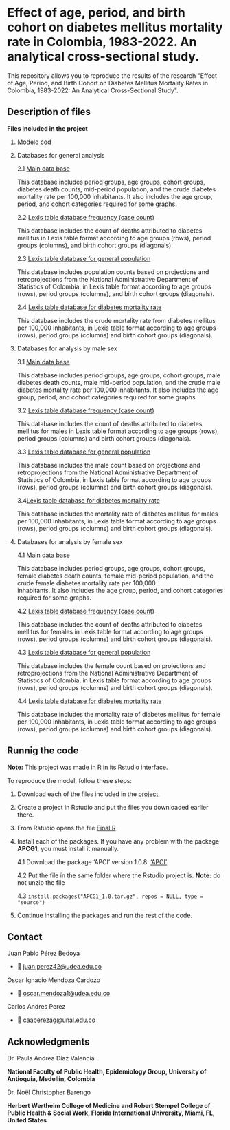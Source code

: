 # Effect of age, period, and birth cohort on diabetes mellitus mortality rate in Colombia, 1983-2022. An analytical cross-sectional study. 

This repository allows you to reproduce the results of the research "Effect of Age, Period, and Birth Cohort on Diabetes Mellitus Mortality Rates in Colombia, 1983-2022: An Analytical Cross-Sectional Study".

## Description of files

**Files included in the project**

1. [Modelo cod](Final.R)
   
2. Databases for general analysis 

   2.1 [Main data base](bd_long_dm.xlsx)

   This database includes period groups, age groups, cohort groups, diabetes death counts, mid-period population, and the crude diabetes mortality rate per 100,000 inhabitants. It also includes      the age group, period, and cohort categories required for some graphs.

   2.2 [Lexis table database frequency (case count)](TABLA_LEXIS_FRECUENCIA_DM.xlsx)

   This database includes the count of deaths attributed to diabetes mellitus in Lexis table format according to age groups (rows), period groups (columns), and birth cohort groups (diagonals).

   2.3 [Lexis table database for general population](TABLA_LEXIS_POBLACION_GENERAL.xlsx)

   This database includes population counts based on projections and retroprojections from the National Administrative Department of Statistics of Colombia, in Lexis table format according to       age groups (rows), period groups (columns), and birth cohort groups (diagonals).

   2.4 [Lexis table database for diabetes mortality rate](TABLA_LEXIS_TASA_DM.xlsx)

   This database includes the crude mortality rate from diabetes mellitus per 100,000 inhabitants, in Lexis table format according to age groups (rows), period groups (columns) and birth cohort      groups (diagonals).

3. Databases for analysis by male sex

   3.1 [Main data base](bd_long_dm_h.xlsx)

   This database includes period groups, age groups, cohort groups, male diabetes death counts, male mid-period population, and the crude male diabetes mortality rate per 100,000 inhabitants. It 
   also includes the age group, period, and cohort categories required for some graphs.
 
   3.2 [Lexis table database frequency (case count)](TABLA_LEXIS_FRECUENCIA_DM_H.xlsx)

   This database includes the count of deaths attributed to diabetes mellitus for males in Lexis table format according to age groups (rows), period groups (columns) and birth 
   cohort groups (diagonals).

   3.3 [Lexis table database for general population](TABLA_LEXIS_POBLACION_DM_H.xlsx)

   This database includes the male count based on projections and retroprojections from the National Administrative Department of Statistics of Colombia, in Lexis table format according to age      groups (rows), period groups (columns) and birth cohort groups (diagonals).

   3.4[Lexis table database for diabetes mortality rate](TABLA_LEXIS_TASA_DM_H.xlsx)

   This database includes the mortality rate of diabetes mellitus for males per 100,000 inhabitants, in Lexis table format according to age groups (rows), period groups (columns) and birth          cohort groups (diagonals).

4. Databases for analysis by female sex

   4.1 [Main data base](bd_long_dm_m.xlsx)

   This database includes period groups, age groups, cohort groups, female diabetes death counts, female mid-period population, and the crude female diabetes mortality rate per 100,000       
   inhabitants. It also includes the age group, period, and cohort categories required for some graphs.

   4.2 [Lexis table database frequency (case count)](TABLA_LEXIS_FRECUENCIA_DM_M.xlsx)

   This database includes the count of deaths attributed to diabetes mellitus for females in Lexis table format according to age groups (rows), period groups (columns) and birth 
   cohort groups (diagonals).

   4.3 [Lexis table database for general population](TABLA_LEXIS_POBLACION_DM_M.xlsx)

   This database includes the female count based on projections and retroprojections from the National Administrative Department of Statistics of Colombia, in Lexis table format according to age    groups (rows), period groups (columns) and birth cohort groups (diagonals).

   4.4 [Lexis table database for diabetes mortality rate](TABLA_LEXIS_TASA_DM_M.xlsx)

   This database includes the mortality rate of diabetes mellitus for female per 100,000 inhabitants, in Lexis table format according to age groups (rows), period groups (columns) and birth          cohort groups (diagonals).



## Runnig the code

**Note:** This project was made in R in its Rstudio interface.

To reproduce the model, follow these steps:

1. Download each of the files included in the [project](https://github.com/IgnacioMendozaC/Diabetes_Mellitus_Mortality).

2. Create a project in Rstudio and put the files you downloaded earlier there.

3. From Rstudio opens the file [Final.R](Final.R)

4. Install each of the packages. If you have any problem with the package **APCG1**, you must install it manually.

   4.1 Download the package ‘APCI’ version 1.0.8.
   [‘APCI’](https://www.math.uh.edu/~fuw/APCG1_1.0.tar.gz)

   4.2 Put the file in the same folder where the Rstudio project is.
   **Note:** do not unzip the file

   4.3 `install.packages("APCG1_1.0.tar.gz", repos = NULL, type = "source")`

5. Continue installing the packages and run the rest of the code.

## Contact

Juan Pablo Pérez Bedoya
* :email: juan.perez42@udea.edu.co

Oscar Ignacio Mendoza Cardozo
* 📧 oscar.mendoza1@udea.edu.co

Carlos Andres Perez 
* 📧 caaperezag@unal.edu.co

## Acknowledgments

Dr. Paula Andrea Díaz Valencia

**National Faculty of Public Health, Epidemiology Group, University of Antioquia, Medellín, Colombia**

Dr. Noël Christopher Barengo

**Herbert Wertheim College of Medicine and Robert Stempel College of Public Health & Social Work, Florida International University, Miami, FL, United States**
